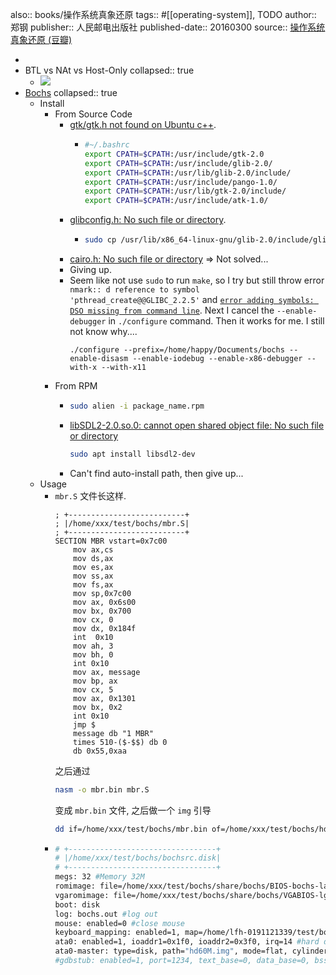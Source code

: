 also:: books/操作系统真象还原
tags:: #[[operating-system]], TODO
author:: 郑钢
publisher:: 人民邮电出版社
published-date:: 20160300
source:: [操作系统真象还原 (豆瓣)](https://book.douban.com/subject/26745156/)

-
- BTL vs NAt vs Host-Only
  collapsed:: true
  - ![](../assets/book/操作系统真象还原/BTL-NAT-HOSTONLY.png)
- [Bochs](https://sourceforge.net/projects/bochs/files/bochs)
  collapsed:: true
  - Install
    - From Source Code
      - [gtk/gtk.h not found on Ubuntu c++](https://stackoverflow.com/questions/24955686/gtk-gtk-h-not-found-on-ubuntu-c#answer-43835758).
        - ```bash
          #~/.bashrc
          export CPATH=$CPATH:/usr/include/gtk-2.0
          export CPATH=$CPATH:/usr/include/glib-2.0/
          export CPATH=$CPATH:/usr/lib/glib-2.0/include/
          export CPATH=$CPATH:/usr/include/pango-1.0/
          export CPATH=$CPATH:/usr/lib/gtk-2.0/include/
          export CPATH=$CPATH:/usr/include/atk-1.0/
          ```
      - [glibconfig.h: No such file or directory](https://github.com/dusty-nv/jetson-inference/issues/6#issuecomment-280827061).
        - ```bash
          sudo cp /usr/lib/x86_64-linux-gnu/glib-2.0/include/glibconfig.h /usr/include/glib-2.0/glibconfig.h
          ```
      - [cairo.h: No such file or directory](https://stackoverflow.com/questions/11918274/how-to-run-and-compile-a-cairo-file-in-ubuntu) => Not solved...
      - Giving up.
      - Seem like not use `sudo` to run `make`, so I try but still throw error `nmark:: d reference to symbol 'pthread_create@@GLIBC_2.2.5'` and [`error adding symbols: DSO missing from command line`](https://stackoverflow.com/questions/19901934/libpthread-so-0-error-adding-symbols-dso-missing-from-command-line). Next I cancel the `--enable-debugger` in `./configure` command. Then it works for me. I still not know why....
        ```shell
        ./configure --prefix=/home/happy/Documents/bochs --enable-disasm --enable-iodebug --enable-x86-debugger --with-x --with-x11
        ```
    - From RPM
      - ```bash
        sudo alien -i package_name.rpm
        ```
      - [libSDL2-2.0.so.0: cannot open shared object file: No such file or directory](https://stackoverflow.com/questions/29711336/libsdl2-2-0-so-0-cannot-open-shared-object-file)
        ```bash
        sudo apt install libsdl2-dev
        ```
      - Can't find auto-install path, then give up...
  - Usage
    - `mbr.S` 文件长这样.
      ```assembly
      ; +--------------------------+
      ; |/home/xxx/test/bochs/mbr.S|
      ; +--------------------------+
      SECTION MBR vstart=0x7c00
          mov ax,cs
          mov ds,ax
          mov es,ax
          mov ss,ax
          mov fs,ax
          mov sp,0x7c00
          mov ax, 0x6s00
          mov bx, 0x700
          mov cx, 0
          mov dx, 0x184f
          int  0x10
          mov ah, 3
          mov bh, 0
          int 0x10
          mov ax, message
          mov bp, ax
          mov cx, 5
          mov ax, 0x1301
          mov bx, 0x2
          int 0x10
          jmp $
          message db "1 MBR"
          times 510-($-$$) db 0
          db 0x55,0xaa
      ```
      之后通过
      ```bash
      nasm -o mbr.bin mbr.S
      ```
      变成 `mbr.bin` 文件, 之后做一个 `img` 引导
      ```bash
      dd if=/home/xxx/test/bochs/mbr.bin of=/home/xxx/test/bochs/hd60M.img bs=512 count=1 conv=notrunc
      ```
    - ```bash
      # +---------------------------------+
      # |/home/xxx/test/bochs/bochsrc.disk|
      # +---------------------------------+
      megs: 32 #Memory 32M
      romimage: file=/home/xxx/test/bochs/share/bochs/BIOS-bochs-latest #Machine's BIOS
      vgaromimage: file=/home/xxx/test/bochs/share/bochs/VGABIOS-lgpl-latest #Machine's VGA BIOS
      boot: disk
      log: bochs.out #log out
      mouse: enabled=0 #close mouse
      keyboard_mapping: enabled=1, map=/home/lfh-0191121339/test/bochs/share/bochs/keymaps/x11-pc-us.map #open keyboard
      ata0: enabled=1, ioaddr1=0x1f0, ioaddr2=0x3f0, irq=14 #hard disk setting -> ata0
      ata0-master: type=disk, path="hd60M.img", mode=flat, cylinders=121, heads=16, spt=63 #hard disk setting -> master, importent!
      #gdbstub: enabled=1, port=1234, text_base=0, data_base=0, bss_base=0 #gdb support
      ```